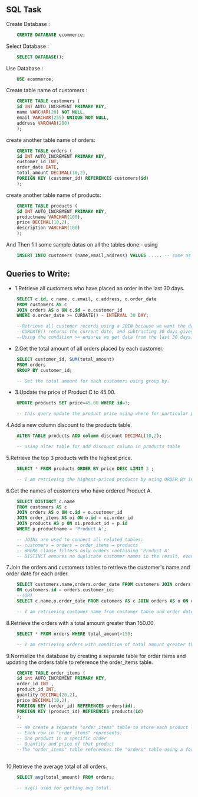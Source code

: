 ## SQL Task 

Create Database :
```sql 
    CREATE DATABASE ecommerce;
```

Select Database :
```sql
    SELECT DATABASE();
```

Use Database :
```sql 
    USE ecommerce; 
```
Create table name of customers :
``` sql
    CREATE TABLE customers (
    id INT AUTO_INCREMENT PRIMARY KEY,
    name VARCHAR(20) NOT NULL,
    email VARCHAR(255) UNIQUE NOT NULL,
    address VARCHAR(200)
    );
```
create another table name of orders:
``` sql 
    CREATE TABLE orders (
    id INT AUTO_INCREMENT PRIMARY KEY,
    customer_id INT,
    order_date DATE,
    total_amount DECIMAL(10,2),
    FOREIGN KEY (customer_id) REFERENCES customers(id)
    );
```
create another table name of products:
``` sql
    CREATE TABLE products (
    id INT AUTO_INCREMENT PRIMARY KEY,
    productname VARCHAR(100),
    price DECIMAL(10,2),
    description VARCHAR(100)
    );
```
And Then fill some sample datas on all the tables done:- using
```sql
    INSERT INTO customers (name,email,address) VALUES ..... -- same as orders and products for insert data 
```

## Queries to Write:

- 1.Retrieve all customers who have placed an order in the last 30 days.
```sql
    SELECT c.id, c.name, c.email, c.address, o.order_date 
    FROM customers AS c
    JOIN orders AS o ON c.id = o.customer_id 
    WHERE o.order_date >= CURDATE() - INTERVAL 30 DAY;

    --Retrieve all customer records using a JOIN because we want the date based on the orders table.
    --CURDATE() returns the current date, and subtracting 30 days gives the date 30 days ago.
    --Using the condition >= ensures we get data from the last 30 days.
```

- 2.Get the total amount of all orders placed by each customer.
```sql
    SELECT customer_id, SUM(total_amount)
    FROM orders
    GROUP BY customer_id;

    -- Get the total amount for each customers using group by.
```

- 3.Update the price of Product C to 45.00.
``` sql 
    UPDATE products SET price=45.00 WHERE id=3; 

    -- this query update the product price using where for particular product update .
```

4.Add a new column discount to the products table.
``` sql
    ALTER TABLE products ADD column discount DECIMAL(10,2);

    -- using alter table for add discount column in products table
```

5.Retrieve the top 3 products with the highest price.
```sql
    SELECT * FROM products ORDER BY price DESC LIMIT 3 ;

    -- I am retrieving the highest-priced products by using ORDER BY in descending order and LIMIT 3 to get only the top 3 products.
```

6.Get the names of customers who have ordered Product A.
```sql
    SELECT DISTINCT c.name
    FROM customers AS c
    JOIN orders AS o ON c.id = o.customer_id
    JOIN order_items AS oi ON o.id = oi.order_id
    JOIN products AS p ON oi.product_id = p.id
    WHERE p.productname = 'Product A';

    -- JOINs are used to connect all related tables:
    -- customers → orders → order_items → products
    -- WHERE clause filters only orders containing 'Product A'
    -- DISTINCT ensures no duplicate customer names in the result, even if a customer ordered it more than once

```

7.Join the orders and customers tables to retrieve the customer's name and order date for each order. 
``` sql 
    SELECT customers.name,orders.order_date FROM customers JOIN orders 
    ON customers.id = orders.customer_id;
    --(OR)
    SELECT c.name,o.order_date FROM cutomers AS c JOIN orders AS o ON c.id = o.customer_id;

    -- I am retrieving customer name from customer table and order date from orders table using join 
```

8.Retrieve the orders with a total amount greater than 150.00.
``` sql
    SELECT * FROM orders WHERE total_amount>150;

    -- I am retrieving orders with condition of total amount greater than 150.00.
```

9.Normalize the database by creating a separate table for order items and updating the orders table to reference the order_items table.
``` sql
    CREATE TABLE order_items (
	id int AUTO_INCREMENT PRIMARY KEY,
    order_id INT ,
    product_id INT,
    quantity DECIMAL(20,2),
    price DECIMAL(10,2),
    FOREIGN KEY (order_id) REFERENCES orders(id),
    FOREIGN KEY (product_id) REFERENCES products(id)
    );

    -- We create a separate "order_items" table to store each product line in an order.
    -- Each row in "order_items" represents: 
    -- One product in a specific order
    -- Quantity and price of that product
    --The "order_items" table references the "orders" table using a foreign key. 
    
```
10.Retrieve the average total of all orders.
``` sql
    SELECT avg(total_amount) FROM orders;
    
    -- avg() used for getting avg total.
```